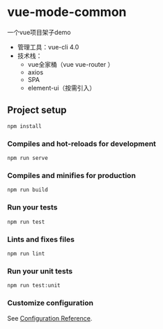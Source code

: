 # vue-mode-common

一个vue项目架子demo
* 管理工具：vue-cli 4.0
* 技术栈：
  * vue全家桶（vue vue-router ）
  * axios
  * SPA
  * element-ui（按需引入）

## Project setup
```
npm install
```

### Compiles and hot-reloads for development
```
npm run serve
```

### Compiles and minifies for production
```
npm run build
```

### Run your tests
```
npm run test
```

### Lints and fixes files
```
npm run lint
```

### Run your unit tests
```
npm run test:unit
```

### Customize configuration
See [Configuration Reference](https://cli.vuejs.org/config/).

